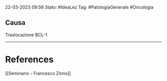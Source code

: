22-03-2023 09:58
Stato: #IdeaLez
Tag: #PatologiaGenerale #Oncologia 

## Causa
Traslocazione BCL-1



---
# References 

[[Seminario - Francesco Zinno]]